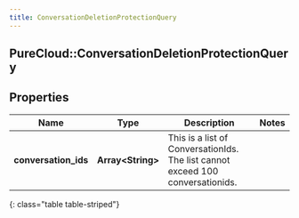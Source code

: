 ```yaml
---
title: ConversationDeletionProtectionQuery
---
```

## PureCloud::ConversationDeletionProtectionQuery

## Properties

|Name | Type | Description | Notes|
|------------ | ------------- | ------------- | -------------|
| **conversation_ids** | **Array&lt;String&gt;** | This is a list of ConversationIds. The list cannot exceed 100 conversationids. | |
{: class="table table-striped"}


